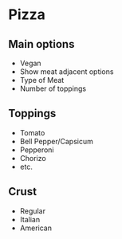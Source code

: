 # Pizza

## Main options

- Vegan
- Show meat adjacent options
- Type of Meat
- Number of toppings

## Toppings

- Tomato
- Bell Pepper/Capsicum
- Pepperoni
- Chorizo
- etc.

## Crust

- Regular
- Italian
- American
